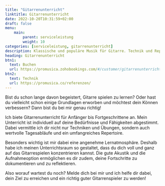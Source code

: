 ```yaml
---
title: "Gitarrenunterricht"
linktitle: Gitarrenunterricht
date: 2022-10-20T10:31:59+02:00
draft: false
menu:
    main:
        parent: serviceleistung
        weight: 10
categories: [serviceleistung, gitarrenunterricht]
description: Klassische und populäre Musik für Gitarre. Technik und Repertoire.
heading: Gitarrenunterricht
btn1:
  text: Buchen
  url: https://promusica.zohobookings.com/#/customer/gitarrenunterricht/
btn2:
  text: Technik
  url: https://promusica.co/referenzen/
---
```


Bist du schon lange davon begeistert, Gitarre spielen zu lernen? Oder hast du vielleicht schon einige Grundlagen erworben und möchtest dein Können verbessern? Dann bist du bei mir genau richtig!

Ich biete Gitarrenunterricht für Anfänger bis Fortgeschrittene an. Mein Unterricht ist individuell auf deine Bedürfnisse und Fähigkeiten abgestimmt. Dabei vermittle ich dir nicht nur Techniken und Übungen, sondern auch wertvolle Tagesabläufe und ein umfangreiches Repertoire.

Besonders wichtig ist mir dabei eine angenehme Lernatmosphäre. Deshalb habe ich meinen Unterrichtsraum so gestaltet, dass du dich voll und ganz auf das Gitarrespielen konzentrieren kannst. Die gute Akustik und die Aufnahmeoption ermöglichen es dir zudem, deine Fortschritte zu dokumentieren und zu reflektieren.

Also worauf wartest du noch? Melde dich bei mir und ich helfe dir dabei, dein Ziel zu erreichen und ein richtig guter Gitarrenspieler zu werden!


